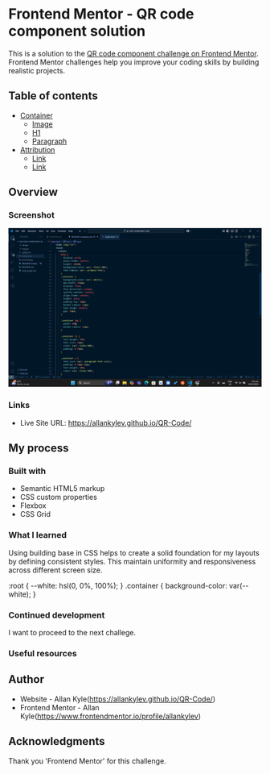 # Frontend Mentor - QR code component solution

This is a solution to the [QR code component challenge on Frontend Mentor](https://www.frontendmentor.io/challenges/qr-code-component-iux_sIO_H). Frontend Mentor challenges help you improve your coding skills by building realistic projects. 

## Table of contents

- [Container](.container)
  - [Image](image)
  - [H1](h1)
  - [Paragraph](p)
- [Attribution](.attribution)
  - [Link](li)
  - [Link](li)

## Overview

### Screenshot

![](./images/Screenshot%202025-03-23%20014147.png)

### Links

- Live Site URL: https://allankylev.github.io/QR-Code/

## My process

### Built with

- Semantic HTML5 markup
- CSS custom properties
- Flexbox
- CSS Grid

### What I learned

Using building base in CSS helps to create a solid foundation for my layouts by defining consistent styles. This maintain uniformity and responsiveness across different screen size. 

:root {
  --white: hsl(0, 0%, 100%);
}
.container {
  background-color: var(--white);
}

### Continued development

I want to proceed to the next challege.

### Useful resources

## Author

- Website - Allan Kyle(https://allankylev.github.io/QR-Code/)
- Frontend Mentor - Allan Kyle(https://www.frontendmentor.io/profile/allankylev)

## Acknowledgments

Thank you 'Frontend Mentor' for this challenge.
